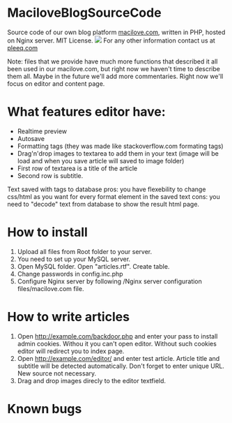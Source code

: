 # MaciloveBlogSourceCode

Source code of our own blog platform <a href="http://macilove.com" target="_blank">macilove.com</a>, written in PHP, hosted on Nginx server. MIT License.
<img src="http://pleeq.com/github/macilove.jpg">
For any other information contact us at <a href="http://pleeq.com" target="_blank">pleeq.com</a>

Note: files that we provide have much more functions that described it all been used in our macilove.com, but right now we haven't time to describe them all. Maybe in the future we'll add more commentaries. 
Right now we'll focus on editor and content page.

# What features editor have:
* Realtime preview
* Autosave
* Formatting tags (they was made like stackoverflow.com formating tags)
* Drag'n'drop images to textarea to add them in your text (image will be load and when you save article will saved to image folder)
* First row of textarea is a title of the article
* Second row is subtitle.

Text saved with tags to database 
pros: you have flexebility to change css/html as you want for every format element in the saved text 
cons: you need to "decode" text from database to show the result html page.


# How to install
1. Upload all files from Root folder to your server.
2. You need to set up your MySQL server.
3. Open MySQL folder. Open "articles.rtf". Create table.
2. Change passwords in config.inc.php
4. Configure Nginx server by following /Nginx server configuration files/macilove.com file.

# How to write articles
1. Open http://example.com/backdoor.php and enter your pass to install admin cookies. Withou it you can't open editor. Without such cookies editor will redirect you to index page.
2. Open http://example.com/editor/ and enter test article. Article title and subtitle will be detected automatically. Don't forget to enter unique URL. New source not necessary.
3. Drag and drop images direcly to the editor textfield.

# Known bugs

